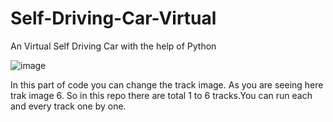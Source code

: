 # Self-Driving-Car-Virtual
An Virtual Self Driving Car with the help of Python

![image](https://user-images.githubusercontent.com/61585443/182076051-4cc5a446-006a-469d-ba5f-5508afb1a0e7.png)

In this part of code you can change the track image. As you are seeing here trak image 6. So in this repo there are total 1 to 6 tracks.You can run each and every track one by  one.
